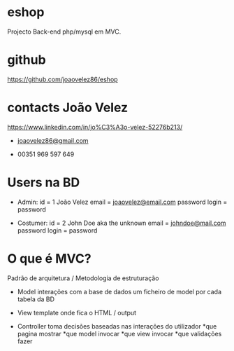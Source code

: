 # eshop
Projecto Back-end php/mysql em MVC.

# github
https://github.com/joaovelez86/eshop

# contacts João Velez
https://www.linkedin.com/in/jo%C3%A3o-velez-52276b213/

- joaovelez86@gmail.com

- 00351 969 597 649

# Users na BD
- Admin:
  id = 1
  João Velez
  email = joaovelez@email.com
  password login = password

- Costumer:
  id = 2
  John Doe aka the unknown
  email = johndoe@mail.com
  password login = password

# O que é MVC?
Padrão de arquitetura / Metodologia de estruturação

- Model
  interações com a base de dados
  um ficheiro de model por cada tabela da BD

- View
  template onde fica o HTML / output

- Controller
  toma decisões baseadas nas interações do utilizador
  *que pagina mostrar
  *que model invocar
  *que view invocar
  *que validações fazer
